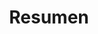 ---
layout: profiles
permalink: /resumen/
title: Resumen
description: Resumen de los resultados del análisis
nav: true
nav_order: 6

profiles:
  # if you want to include more than one profile, just replicate the following block
  # and create one content file for each profile inside _pages/
  - align: right
    image: preguntauno.png
    content: about_pregunta1.md
    image_width: 800
    image_circular: False # crops the image to make it circular

  - align: left 
    image: correlacion.png
    content: about_correlacion.md
    image_circular: False # crops the image to make it circular
    more_info: >
      <p>Variable independiente (x) = Total de habitantes</p>
      <p>Variable dependiente (y) = Centro de salud por comuna</p>
  - align : left 
    image : regresion.png
    content: about_regresion.md
    image_circular: False
---